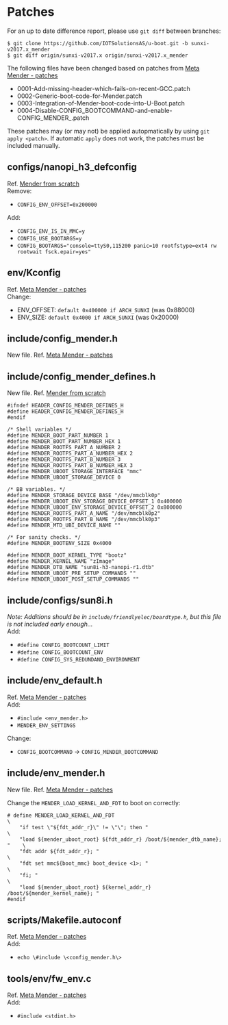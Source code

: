 # Patches
For an up to date difference report, please use `git diff` between branches:
```
$ git clone https://github.com/IOTSolutionsAS/u-boot.git -b sunxi-v2017.x_mender
$ git diff origin/sunxi-v2017.x origin/sunxi-v2017.x_mender
```

The following files have been changed based on patches from [Meta Mender - patches](https://github.com/mendersoftware/meta-mender/tree/master/meta-mender-core/recipes-bsp/u-boot/patches)

* 0001-Add-missing-header-which-fails-on-recent-GCC.patch
* 0002-Generic-boot-code-for-Mender.patch
* 0003-Integration-of-Mender-boot-code-into-U-Boot.patch
* 0004-Disable-CONFIG_BOOTCOMMAND-and-enable-CONFIG_MENDER_.patch

These patches may (or may not) be applied autopmatically by using `git apply <patch>`. If automatic `apply` does not work, the patches must be included manually.

## configs/nanopi_h3_defconfig
Ref. [Mender from scratch](https://hub.mender.io/t/mender-from-scratch/391)<br>
Remove:
* `CONFIG_ENV_OFFSET=0x200000`

Add:
* `CONFIG_ENV_IS_IN_MMC=y`
* `CONFIG_USE_BOOTARGS=y`
* `CONFIG_BOOTARGS="console=ttyS0,115200 panic=10 rootfstype=ext4 rw rootwait fsck.epair=yes"`

## env/Kconfig
Ref. [Meta Mender - patches](https://github.com/mendersoftware/meta-mender/tree/master/meta-mender-core/recipes-bsp/u-boot/patches)<br>
Change:
* ENV_OFFSET: `default 0x400000 if ARCH_SUNXI` (was 0x88000)
* ENV_SIZE: `default 0x4000 if ARCH_SUNXI` (was 0x20000)

## include/config_mender.h
New file. Ref. [Meta Mender - patches](https://github.com/mendersoftware/meta-mender/tree/master/meta-mender-core/recipes-bsp/u-boot/patches)

## include/config_mender_defines.h
New file. Ref. [Mender from scratch](https://hub.mender.io/t/mender-from-scratch/391)
```
#ifndef HEADER_CONFIG_MENDER_DEFINES_H
#define HEADER_CONFIG_MENDER_DEFINES_H
#endif

/* Shell variables */
#define MENDER_BOOT_PART_NUMBER 1
#define MENDER_BOOT_PART_NUMBER_HEX 1
#define MENDER_ROOTFS_PART_A_NUMBER 2
#define MENDER_ROOTFS_PART_A_NUMBER_HEX 2
#define MENDER_ROOTFS_PART_B_NUMBER 3
#define MENDER_ROOTFS_PART_B_NUMBER_HEX 3
#define MENDER_UBOOT_STORAGE_INTERFACE "mmc"
#define MENDER_UBOOT_STORAGE_DEVICE 0

/* BB variables. */
#define MENDER_STORAGE_DEVICE_BASE "/dev/mmcblk0p"
#define MENDER_UBOOT_ENV_STORAGE_DEVICE_OFFSET_1 0x400000
#define MENDER_UBOOT_ENV_STORAGE_DEVICE_OFFSET_2 0x800000
#define MENDER_ROOTFS_PART_A_NAME "/dev/mmcblk0p2"
#define MENDER_ROOTFS_PART_B_NAME "/dev/mmcblk0p3"
#define MENDER_MTD_UBI_DEVICE_NAME ""

/* For sanity checks. */
#define MENDER_BOOTENV_SIZE 0x4000

#define MENDER_BOOT_KERNEL_TYPE "bootz"
#define MENDER_KERNEL_NAME "zImage"
#define MENDER_DTB_NAME "sun8i-h3-nanopi-r1.dtb"
#define MENDER_UBOOT_PRE_SETUP_COMMANDS ""
#define MENDER_UBOOT_POST_SETUP_COMMANDS ""
```

## include/configs/sun8i.h
_Note: Additions should be in `include/friendlyelec/boardtype.h`, but this file is not included early enough..._<br>
Add:
* `#define CONFIG_BOOTCOUNT_LIMIT`
* `#define CONFIG_BOOTCOUNT_ENV`
* `#define CONFIG_SYS_REDUNDAND_ENVIRONMENT`

## include/env_default.h
Ref. [Meta Mender - patches](https://github.com/mendersoftware/meta-mender/tree/master/meta-mender-core/recipes-bsp/u-boot/patches)<br>
Add:
* `#include <env_mender.h>`
* `MENDER_ENV_SETTINGS`

Change:
* `CONFIG_BOOTCOMMAND` -> `CONFIG_MENDER_BOOTCOMMAND`

## include/env_mender.h
New file. Ref. [Meta Mender - patches](https://github.com/mendersoftware/meta-mender/tree/master/meta-mender-core/recipes-bsp/u-boot/patches)

Change the `MENDER_LOAD_KERNEL_AND_FDT` to boot on correctly:
```
# define MENDER_LOAD_KERNEL_AND_FDT                                         \
    "if test \"${fdt_addr_r}\" != \"\"; then "                              \
    "load ${mender_uboot_root} ${fdt_addr_r} /boot/${mender_dtb_name}; "    \
    "fdt addr ${fdt_addr_r}; "                                              \
    "fdt set mmc${boot_mmc} boot_device <1>; "                              \
    "fi; "                                                                  \
    "load ${mender_uboot_root} ${kernel_addr_r} /boot/${mender_kernel_name}; "
#endif
```

## scripts/Makefile.autoconf
Ref. [Meta Mender - patches](https://github.com/mendersoftware/meta-mender/tree/master/meta-mender-core/recipes-bsp/u-boot/patches)<br>
Add:
* `echo \#include \<config_mender.h\>`

## tools/env/fw_env.c
Ref. [Meta Mender - patches](https://github.com/mendersoftware/meta-mender/tree/master/meta-mender-core/recipes-bsp/u-boot/patches)<br>
Add:
* `#include <stdint.h>`

